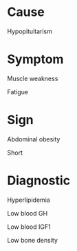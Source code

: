# Cause

Hypopituitarism

# Symptom

Muscle weakness

Fatigue

# Sign

Abdominal obesity

Short

# Diagnostic

Hyperlipidemia

Low blood GH

Low blood IGF1

Low bone density

